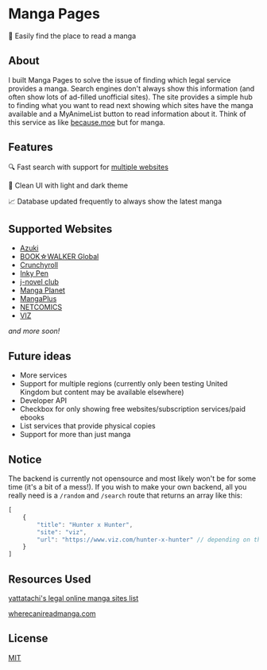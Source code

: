 # Manga Pages
📖 Easily find the place to read a manga

## About
I built Manga Pages to solve the issue of finding which legal service provides a manga. Search engines don't always show this information (and often show lots of ad-filled unofficial sites). The site provides a simple hub to finding what you want to read next showing which sites have the manga available and a MyAnimeList button to read information about it. Think of this service as like [because.moe](https://because.moe) but for manga.

## Features
🔍 Fast search with support for [multiple websites](#supported-websites)

🌙 Clean UI with light and dark theme

📈 Database updated frequently to always show the latest manga

## Supported Websites
* [Azuki](https://www.azuki.co/)
* [BOOK☆WALKER Global](https://global.bookwalker.jp/)
* [Crunchyroll](https://www.crunchyroll.com)
* [Inky Pen](https://inky-pen.com)
* [j-novel club](https://j-novel.club)
* [Manga Planet](https://read.mangaplanet.com)
* [MangaPlus](https://mangaplus.shueisha.co.jp/updates)
* [NETCOMICS](https://www.netcomics.com/)
* [VIZ](https://www.viz.com)

*and more soon!*

## Future ideas
* More services
* Support for multiple regions (currently only been testing United Kingdom but content may be available elsewhere)
* Developer API
* Checkbox for only showing free websites/subscription services/paid ebooks
* List services that provide physical copies
* Support for more than just manga

## Notice
The backend is currently not opensource and most likely won't be for some time (it's a bit of a mess!). If you wish to make your own backend, all you really need is a ``/random`` and ``/search`` route that returns an array like this:
```js
[
    {
        "title": "Hunter x Hunter",
        "site": "viz",
        "url": "https://www.viz.com/hunter-x-hunter" // depending on the site, this may be different and you will need custom code!
    }
]
```

## Resources Used
[yattatachi's legal online manga sites list](https://yattatachi.com/legal-online-manga-sites)

[wherecanireadmanga.com](https://wherecanireadmanga.com/)

## License
[MIT](LICENSE)